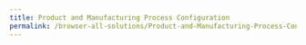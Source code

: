 ```yaml
---
title: Product and Manufacturing Process Configuration
permalink: /browser-all-solutions/Product-and-Manufacturing-Process-Configuration
---
```


